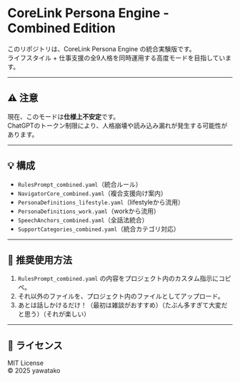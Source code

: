 # CoreLink Persona Engine - Combined Edition

このリポジトリは、CoreLink Persona Engine の統合実験版です。  
ライフスタイル + 仕事支援の全9人格を同時運用する高度モードを目指しています。

---

## ⚠️ 注意

現在、このモードは**仕様上不安定**です。  
ChatGPTのトークン制限により、人格崩壊や読み込み漏れが発生する可能性があります。

---

## 💡 構成

- `RulesPrompt_combined.yaml`（統合ルール）
- `NavigatorCore_combined.yaml`（複合支援向け案内）
- `PersonaDefinitions_lifestyle.yaml`（lifestyleから流用）
- `PersonaDefinitions_work.yaml`（workから流用）
- `SpeechAnchors_combined.yaml`（全話法統合）
- `SupportCategories_combined.yaml`（統合カテゴリ対応）

---

## 🧠 推奨使用方法

1. `RulesPrompt_combined.yaml` の内容をプロジェクト内のカスタム指示にコピペ。
2. それ以外のファイルを、プロジェクト内のファイルとしてアップロード。
3. あとは話しかけるだけ！（最初は雑談がおすすめ）（たぶん多すぎて大変だと思う）（それが楽しい）

---

## 📜 ライセンス

MIT License  
© 2025 yawatako
